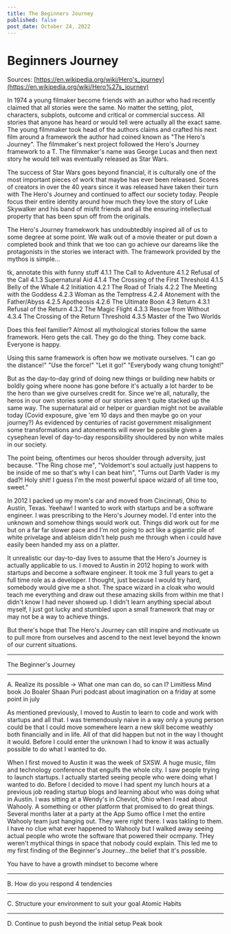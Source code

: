 ```yaml
---
title: The Beginners Journey
published: false
post_date: October 24, 2022
---
```


# Beginners Journey

Sources: [https://en.wikipedia.org/wiki/Hero's_journey](https://en.wikipedia.org/wiki/Hero%27s_journey)

In 1974 a young filmaker become friends with an author who had recently claimed that all stories were the same. No matter the setting, plot, characters, subplots, outcome and critical or commercial success. All stories that anyone has heard or would tell were actually all the exact same. The young filmmaker took head of the authors claims and crafted his next film around a framework the author had coined known as "The Hero's Journey". The filmmaker's next project followed the Hero's Journey framework to a T. The filmmaker's name was George Lucas and then next story he would tell was eventually released as Star Wars.

The success of Star Wars goes beyond financial, it is culturally one of the most important pieces of work that maybe has ever been released. Scores of creators in over the 40 years since it was released have taken their turn with The Hero's Journey and continued to affect our society today. People focus their entire identity around how much they love the story of Luke Skywalker and his band of misfit friends and all the ensuring intellectual property that has been spun off from the originals.

The Hero's Journey framekwork has undoubtedbly inspired all of us to some degree at some point. We walk out of a movie theater or put down a completed book and think that we too can go achieve our dareams like the protagonists in the stories we interact with. The framework provided by the mythos is simple...

tk, annotate this with funny stuff
4.1.1 The Call to Adventure
4.1.2 Refusal of the Call
4.1.3 Supernatural Aid
4.1.4 The Crossing of the First Threshold
4.1.5 Belly of the Whale
4.2 Initiation
4.2.1 The Road of Trials
4.2.2 The Meeting with the Goddess
4.2.3 Woman as the Temptress
4.2.4 Atonement with the Father/Abyss
4.2.5 Apotheosis
4.2.6 The Ultimate Boon
4.3 Return
4.3.1 Refusal of the Return
4.3.2 The Magic Flight
4.3.3 Rescue from Without
4.3.4 The Crossing of the Return Threshold
4.3.5 Master of the Two Worlds

Does this feel familier? Almost all mythological stories follow the same framework. Hero gets the call. They go do the thing. They come back. Everyone is happy.

Using this same framework is often how we motivate ourselves. "I can go the distance!" "Use the force!" "Let it go!" "Everybody wang chung tonight!"

But as the day-to-day grind of doing new things or building new habits or boldly going where noone has gone before it's actually a lot harder to be the hero than we give ourselves credit for. Since we're all, naturally, the heros in our own stories some of our stories aren't quite stacked up the same way. The supernatural aid or helper or guardian might not be available today (Covid exposure, give 'em 10 days and then maybe go on your journey?) As evidenced by centuries of racist government misalignment some transformations and atonements will never be possible given a cysephean level of day-to-day responsibility shouldered by non white males in our society.

The point being, oftentimes our heros shoulder through adversity, just because. "The Ring chose me", "Voldemort's soul actually just happens to be inside of me so that's why I can beat him", "Turns out Darth Vader is my dad?! Holy shit! I guess I'm the most powerful space wizard of all time too, sweet."

In 2012 I packed up my mom's car and moved from Cincinnati, Ohio to Austin, Texas. Yeehaw! I wanted to work with startups and be a software engineer. I was prescribing to the Hero's Journey model. I'd enter into the unknown and somehow things would work out. Things did work out for me but on a far far slower pace and I'm not going to act like a gigantic pile of white privelage and ableism didn't help push me through when i could have easily been handed my ass on a platter.

It unrealistic our day-to-day lives to assume that the Hero's Journey is actually applicable to us. I moved to Austin in 2012 hoping to work with startups and become a software engineer. It took me 3 full years to get a full time role as a developer. I thought, just because I would try hard, somebody would give me a shot. The space wizard in a cloak who would teach me everything and draw out these amazing skills from within me that I didn't know I had never showed up. I didn't learn anything special about myself, I just got lucky and stumbled upon a small framework that may or may not be a way to achieve things.

But there's hope that The Hero's Journey can still inspire and motivuate us to pull more from ourselves and ascend to the next level beyond the known of our current situations.

---

The Beginner's Journey

---

A. Realize its possible -> What one man can do, so can I?
Limitless Mind book Jo Boaler
Shaan Puri podcast about imagination on a friday at some point in july

As mentioned previously, I moved to Austin to learn to code and work with startups and all that. I was tremendously naive in a way only a young person could be that I could move somewhere learn a new skill become weathly both financially and in life. All of that did happen but not in the way I thought it would. Before I could enter the unknown I had to know it was actually possible to do what I wanted to do.

When I first moved to Austin it was the week of SXSW. A huge music, film and technology conference that engulfs the whole city. I saw people trying to launch startups. I actually started seeing people who were doing what I wanted to do. Before I decided to move I had spent my lunch hours at a previous job reading startup blogs and learning about who was doing what in Austin. I was sitting at a Wendy's in Cheviot, Ohio when I read about Wahooly. A something or other platform that promised to do great things. Several months later at a party at the App Sumo office I met the entire Wahooly team just hanging out. They were right there. I was takling to them. I have no clue what ever happened to Wahooly but I walked away seeing actual people who wrote the software that powered their ocmpany. THey weren't mythical things in space that nobody could explain. This led me to my first finding of the Beginner's Journey...the belief that it's possible.

You have to have a growth mindset to become where

---

B. How do you respond
4 tendencies

---

C. Structure your environment to suit your goal
Atomic Habits

---

D. Continue to push beyond the initial setup
Peak book
